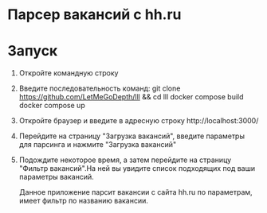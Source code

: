 # Парсер вакансий c hh.ru

# Запуск
1) Откройте командную строку
2) Введите последовательность команд:
   git clone https://github.com/LetMeGoDepth/lll && cd lll
   docker compose build
   docker compose up
3) Откройте браузер и введите в адресную строку http://localhost:3000/
4) Перейдите на страницу "Загрузка вакансий", введите параметры для парсинга и нажмите "Загрузка вакансий"
5) Подождите некоторое время, а затем перейдите на страницу "Фильтр вакансий".На ней вы увидите список подходящих под ваши параметры вакансий.

    Данное приложение парсит вакансии с сайта hh.ru по параметрам, имеет фильтр по названию вакансии.
